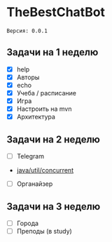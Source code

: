 ﻿# TheBestChatBot
    Версия: 0.0.1
## Задачи на 1 неделю
- [x] help
- [x] Авторы
- [x] echo
- [x] Учеба / расписание
- [x] Игра
- [x] Настроить на mvn
- [x] Архитектура
## Задачи на 2 неделю
- [ ] Telegram
* [java/util/concurrent](https://docs.oracle.com/javase/7/docs/api/java/util/concurrent/package-summary.html)
- [ ] Органайзер
## Задачи на 3 неделю
- [ ] Города
- [ ] Преподы (в study)
